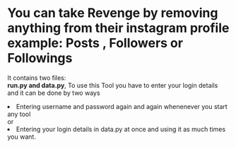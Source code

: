 <h1>You can take Revenge by removing anything from their instagram profile example: Posts , Followers or Followings</h1>
<p>It contains two files: <br> <b>run.py and data.py</b>, To use this Tool you  have to enter your login details and it can be done by two ways <br> <li>Entering username and password again and again whenenever you start any tool</li> or <li>Entering your login details in data.py at once and using it as much times you want.</li></p>
